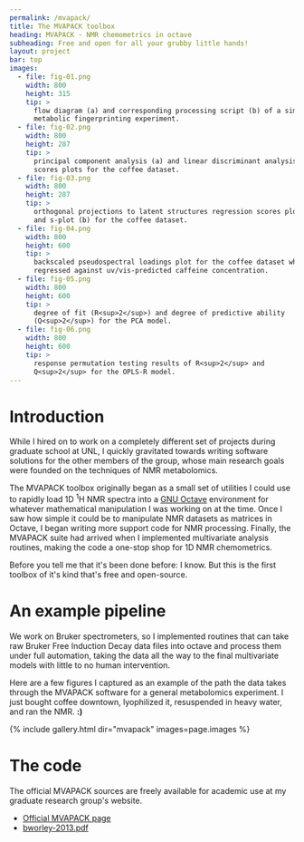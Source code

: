 ```yaml
---
permalink: /mvapack/
title: The MVAPACK toolbox
heading: MVAPACK - NMR chemometrics in octave
subheading: Free and open for all your grubby little hands!
layout: project
bar: top
images:
  - file: fig-01.png
    width: 800
    height: 315
    tip: >
      flow diagram (a) and corresponding processing script (b) of a simple
      metabolic fingerprinting experiment.
  - file: fig-02.png
    width: 800
    height: 287
    tip: >
      principal component analysis (a) and linear discriminant analysis (b)
      scores plots for the coffee dataset.
  - file: fig-03.png
    width: 800
    height: 287
    tip: >
      orthogonal projections to latent structures regression scores plot (a)
      and s-plot (b) for the coffee dataset.
  - file: fig-04.png
    width: 800
    height: 600
    tip: >
      backscaled pseudospectral loadings plot for the coffee dataset when
      regressed against uv/vis-predicted caffeine concentration.
  - file: fig-05.png
    width: 800
    height: 600
    tip: >
      degree of fit (R<sup>2</sup>) and degree of predictive ability
      (Q<sup>2</sup>) for the PCA model.
  - file: fig-06.png
    width: 800
    height: 600
    tip: >
      response permutation testing results of R<sup>2</sup> and
      Q<sup>2</sup> for the OPLS-R model.
---
```


# Introduction

While I hired on to work on a completely different set of projects during
graduate school at UNL, I quickly gravitated towards writing software
solutions for the other members of the group, whose main research goals were
founded on the techniques of NMR metabolomics.

The MVAPACK toolbox originally began as a small set of utilities I could use
to rapidly load 1D <sup>1</sup>H NMR spectra into a [GNU
Octave](http://www.gnu.org/software/octave/) environment for whatever
mathematical manipulation I was working on at the time. Once I saw how
simple it could be to manipulate NMR datasets as matrices in Octave, I began
writing more support code for NMR processing. Finally, the MVAPACK suite had
arrived when I implemented multivariate analysis routines, making the code a
one-stop shop for 1D NMR chemometrics.

Before you tell me that it's been done before: I know. But this is the first
toolbox of it's kind that's free and open-source.

# An example pipeline

We work on Bruker spectrometers, so I implemented routines that can take raw
Bruker Free Induction Decay data files into octave and process them under
full automation, taking the data all the way to the final multivariate
models with little to no human intervention.

Here are a few figures I captured as an example of the path the data takes
through the MVAPACK software for a general metabolomics experiment. I just
bought coffee downtown, lyophilized it, resuspended in heavy water, and ran
the NMR. **:)**

{% include gallery.html dir="mvapack" images=page.images %}

# The code

The official MVAPACK sources are freely available for academic use at my
graduate research group's website.

 * [Official MVAPACK page](http://bionmr.unl.edu/mvapack.php)
 * [bworley-2013.pdf]({{site.db}}mvapack/bworley-2013.pdf)

